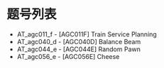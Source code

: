# 题号列表

- AT_agc011_f - [AGC011F] Train Service Planning
- AT_agc040_d - [AGC040D] Balance Beam
- AT_agc044_e - [AGC044E] Random Pawn
- AT_agc056_e - [AGC056E] Cheese

